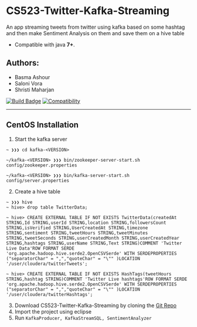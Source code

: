 # CS523-Twitter-Kafka-Streaming

An app streaming tweets from twitter using kafka based on some hashtag and then make Sentiment Analysis on them and save them on a hive table

- Compatible with java **7+**.


## Authors:
- Basma Ashour
- Saloni Vora
- Shristi Maharjan 

[![Build Badge](https://travis-ci.org/k4m4/kickthemout.svg?branch=master)](https://github.com/basmaashouur/CS523-Twitter-Kafka-Streaming)
[![Compatibility](https://img.shields.io/badge/java-brightgreen.svg)](https://github.com/basmaashouur/reading-tracker)

---

## CentOS Installation

1.  Start the kafka server
```
~ ❯❯❯ cd kafka-<VERSION>

~/kafka-<VERSION> ❯❯❯ bin/zookeeper-server-start.sh config/zookeeper.properties

~/kafka-<VERSION> ❯❯❯ bin/kafka-server-start.sh config/server.properties
```
2. Create a hive table

```
~ ❯❯❯ hive
~ hive> drop table TwitterData;

~ hive> CREATE EXTERNAL TABLE IF NOT EXISTS TwitterData(createdAt STRING,Id STRING,userId STRING,location STRING,followersCount STRING,isVerified STRING,UserCreatedAt STRING,timezone STRING,sentiment STRING,tweetHours STRING,tweetMinutes STRING,tweetSeconds STRING,userCreatedMonth STRING,userCreatedYear STRING,hashtags STRING,userName STRING,Text STRING)COMMENT 'Twitter Live Data'ROW FORMAT SERDE 'org.apache.hadoop.hive.serde2.OpenCSVSerde' WITH SERDEPROPERTIES ("separatorChar" = ",","quoteChar" = "\"" )LOCATION '/user/cloudera/twitterTweets';

~ hive> CREATE EXTERNAL TABLE IF NOT EXISTS HashTags(tweetHours STRING,hashtag STRING)COMMENT 'Twitter Live hashtags'ROW FORMAT SERDE 'org.apache.hadoop.hive.serde2.OpenCSVSerde' WITH SERDEPROPERTIES ("separatorChar" = ",","quoteChar" = "\"" )LOCATION '/user/cloudera/twitterHashtags';
```
3. Download CS523-Twitter-Kafka-Streaming by cloning the [Git Repo](https://github.com/basmaashouur/CS523-Twitter-Kafka-Streaming)
4. Import the project using eclipse 
5. Run `KafkaProducer, KafkaStreamSQL, SentimentAnalyzer`


